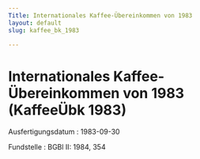 ```yaml
---
Title: Internationales Kaffee-Übereinkommen von 1983
layout: default
slug: kaffee_bk_1983

---
```


# Internationales Kaffee-Übereinkommen von 1983 (KaffeeÜbk 1983)

Ausfertigungsdatum
:   1983-09-30

Fundstelle
:   BGBl II: 1984, 354

